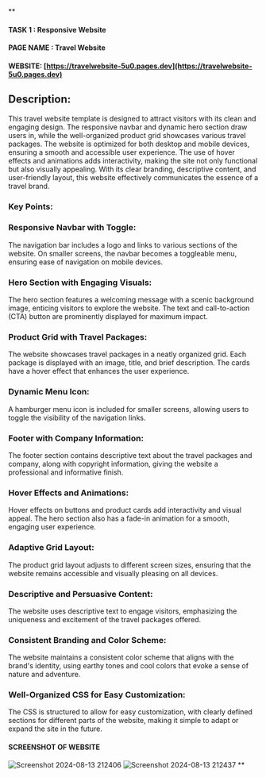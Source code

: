 **
#### TASK 1  : Responsive Website

#### PAGE NAME : Travel Website

#### WEBSITE: [https://travelwebsite-5u0.pages.dev](https://travelwebsite-5u0.pages.dev)

## Description:

This travel website template is designed to attract visitors with its clean and engaging design. The responsive navbar and dynamic hero section draw users in, while the well-organized product grid showcases various travel packages. The website is optimized for both desktop and mobile devices, ensuring a smooth and accessible user experience. The use of hover effects and animations adds interactivity, making the site not only functional but also visually appealing. With its clear branding, descriptive content, and user-friendly layout, this website effectively communicates the essence of a travel brand.

### Key Points:

### Responsive Navbar with Toggle:

The navigation bar includes a logo and links to various sections of the website. On smaller screens, the navbar becomes a toggleable menu, ensuring ease of navigation on mobile devices.

### Hero Section with Engaging Visuals:
The hero section features a welcoming message with a scenic background image, enticing visitors to explore the website. The text and call-to-action (CTA) button are prominently displayed for maximum impact.

### Product Grid with Travel Packages:
The website showcases travel packages in a neatly organized grid. Each package is displayed with an image, title, and brief description. The cards have a hover effect that enhances the user experience.

### Dynamic Menu Icon:
A hamburger menu icon is included for smaller screens, allowing users to toggle the visibility of the navigation links.

### Footer with Company Information:
The footer section contains descriptive text about the travel packages and company, along with copyright information, giving the website a professional and informative finish.

### Hover Effects and Animations:
Hover effects on buttons and product cards add interactivity and visual appeal. The hero section also has a fade-in animation for a smooth, engaging user experience.

### Adaptive Grid Layout:
The product grid layout adjusts to different screen sizes, ensuring that the website remains accessible and visually pleasing on all devices.

### Descriptive and Persuasive Content:
The website uses descriptive text to engage visitors, emphasizing the uniqueness and excitement of the travel packages offered.

### Consistent Branding and Color Scheme:
The website maintains a consistent color scheme that aligns with the brand's identity, using earthy tones and cool colors that evoke a sense of nature and adventure.

### Well-Organized CSS for Easy Customization:
The CSS is structured to allow for easy customization, with clearly defined sections for different parts of the website, making it simple to adapt or expand the site in the future.

#### SCREENSHOT OF WEBSITE

![Screenshot 2024-08-13 212406](https://github.com/user-attachments/assets/4f6654a6-bc77-4e18-a325-fdafd13bf573)
![Screenshot 2024-08-13 212437](https://github.com/user-attachments/assets/67df1d28-0fa4-45ca-9014-a1f8a15f9e64)
**
